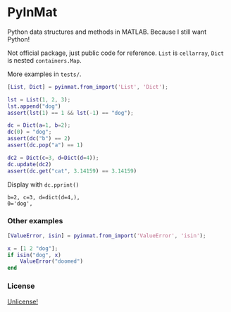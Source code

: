 # PyInMat

Python data structures and methods in MATLAB. Because I still want Python!

Not official package, just public code for reference. `List` is `cellarray`, `Dict` is nested `containers.Map`.

More examples in `tests/`.

```matlab
[List, Dict] = pyinmat.from_import('List', 'Dict');
```

```matlab
lst = List(1, 2, 3);
lst.append("dog")
assert(lst(1) == 1 && lst(-1) == "dog");
```
```matlab
dc = Dict(a=1, b=2); 
dc(0) = "dog"; 
assert(dc("b") == 2)
assert(dc.pop("a") == 1)

dc2 = Dict(c=3, d=Dict(d=4));
dc.update(dc2)
assert(dc.get("cat", 3.14159) == 3.14159)
```
Display with `dc.pprint()`
```
b=2, c=3, d=dict(d=4,),
0='dog',
```

### Other examples

```matlab
[ValueError, isin] = pyinmat.from_import('ValueError', 'isin');

x = [1 2 "dog"];
if isin("dog", x)
    ValueError("doomed")
end
```

### License

[Unlicense!](https://unlicense.org/)
